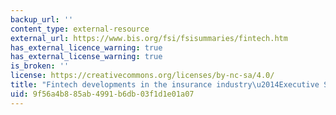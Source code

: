 ```yaml
---
backup_url: ''
content_type: external-resource
external_url: https://www.bis.org/fsi/fsisummaries/fintech.htm
has_external_licence_warning: true
has_external_license_warning: true
is_broken: ''
license: https://creativecommons.org/licenses/by-nc-sa/4.0/
title: "Fintech developments in the insurance industry\u2014Executive Summary"
uid: 9f56a4b8-85ab-4991-b6db-03f1d1e01a07
---
```


